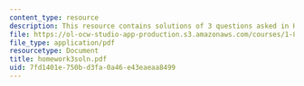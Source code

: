 ```yaml
---
content_type: resource
description: This resource contains solutions of 3 questions asked in Homework 3.
file: https://ol-ocw-studio-app-production.s3.amazonaws.com/courses/1-85-water-and-wastewater-treatment-engineering-spring-2006/7fd1401e750bd3fa0a46e43eaeaa8499_homework3soln.pdf
file_type: application/pdf
resourcetype: Document
title: homework3soln.pdf
uid: 7fd1401e-750b-d3fa-0a46-e43eaeaa8499
---
```

